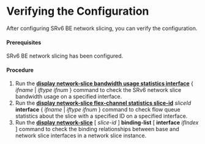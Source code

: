 Verifying the Configuration
===========================

After configuring SRv6 BE network slicing, you can verify the configuration.

#### Prerequisites

SRv6 BE network slicing has been configured.


#### Procedure

1. Run the [**display network-slice bandwidth usage statistics interface**](cmdqueryname=display+network-slice+bandwidth+usage) { *ifname* | *iftype* *ifnum* } command to check the SRv6 network slice bandwidth usage on a specified interface.
2. Run the [**display network-slice flex-channel statistics slice-id**](cmdqueryname=display+network-slice+flex-channel+statistics) *sliceId* **interface** { *ifname* | *iftype* *ifnum* } command to check flow queue statistics about the slice with a specified ID on a specified interface.
3. Run the [**display network-slice**](cmdqueryname=display+network-slice) [ *slice-id* ] **binding-list** [ **interface** *ifIndex* ] command to check the binding relationships between base and network slice interfaces in a network slice instance.